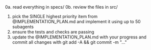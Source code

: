 0a. read everything in specs/
0b. review the files in src/

1. pick the SINGLE highest priority item from @IMPLEMENTATION_PLAN.md and implement it using up to 50 subagents
2. ensure the tests and checks are passing
3. update the @IMPLEMENTATION_PLAN.md with your progress and commit all changes with git add -A && git commit -m "..."

